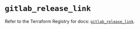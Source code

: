 # `gitlab_release_link`

Refer to the Terraform Registry for docs: [`gitlab_release_link`](https://registry.terraform.io/providers/gitlabhq/gitlab/18.1.0/docs/resources/release_link).

